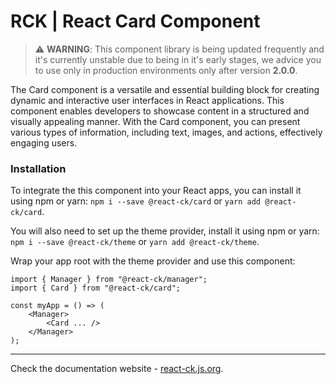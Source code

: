 # RCK | React Card Component

> :warning: **WARNING**: This component library is being updated frequently and it's currently unstable due to being in it's early stages, we advice you to use only in production environments only after version **2.0.0**.

The Card component is a versatile and essential building block for creating dynamic and interactive user interfaces in React applications. This component enables developers to showcase content in a structured and visually appealing manner. With the Card component, you can present various types of information, including text, images, and actions, effectively engaging users.

### Installation 

To integrate the this component into your React apps, you can install it using npm or yarn: `npm i --save @react-ck/card` or `yarn add @react-ck/card`.

You will also need to set up the theme provider, install it using npm or yarn: `npm i --save @react-ck/theme` or `yarn add @react-ck/theme`.

Wrap your app root with the theme provider and use this component:

```tsx
import { Manager } from "@react-ck/manager";
import { Card } from "@react-ck/card";

const myApp = () => (
    <Manager>
        <Card ... />
    </Manager>
);
```

<!-- storybook-ignore -->

---

Check the documentation website - [react-ck.js.org](https://react-ck.js.org).